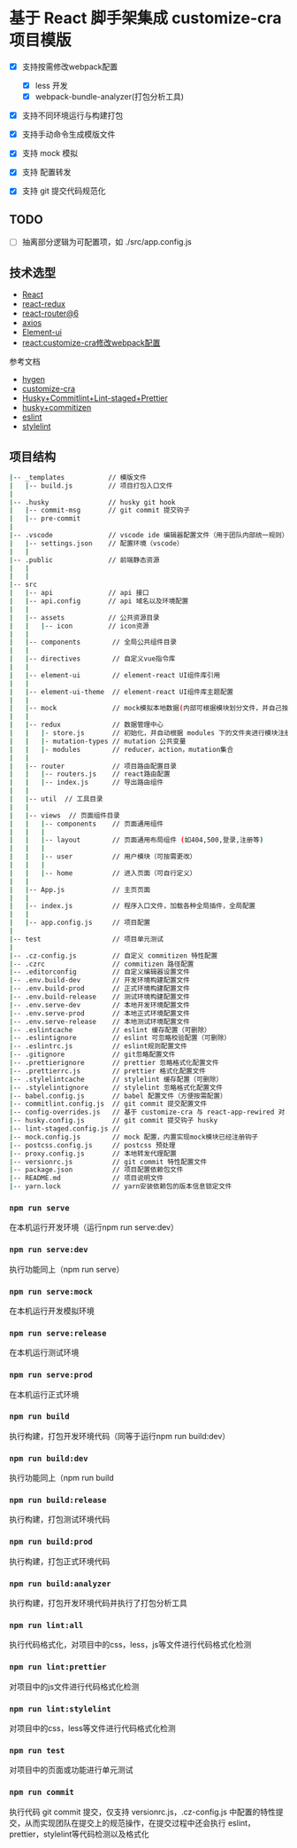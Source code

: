 # 基于 React 脚手架集成 customize-cra 项目模版 

- [x] 支持按需修改webpack配置
  - [x] less 开发
  - [x] webpack-bundle-analyzer(打包分析工具)
- [x] 支持不同环境运行与构建打包
- [x] 支持手动命令生成模版文件
- [x] 支持 mock 模拟
- [x] 支持 配置转发
- [x] 支持 git 提交代码规范化


## TODO

- [ ] 抽离部分逻辑为可配置项，如 ./src/app.config.js

## 技术选型

- [React](https://react.docschina.org/docs/react-api.html)
- [react-redux](https://react-redux.js.org/)
- [react-router@6](https://reactrouter.com/en/v6.3.0)
- [axios](http://www.axios-js.com/)
- [Element-ui](https://elemefe.github.io/element-react/#/zh-CN/quick-start)
- [react:customize-cra修改webpack配置](http://www.ay1.cc/article/12681.html)

参考文档
- [hygen](http://www.hygen.io/docs/express/)
- [customize-cra](https://www.jianshu.com/p/c10cef356728)
- [Husky+Commitlint+Lint-staged+Prettier](https://www.jianshu.com/p/0e51c0c39280)
- [husky+commitizen](https://www.pudn.com/news/6228dbac9ddf223e1ad27a43.html)
- [eslint](https://eslint.bootcss.com/)
- [stylelint](https://stylelint.io/)

## 项目结构

``` bash
|-- _templates           // 模版文件 
|   |-- build.js         // 项目打包入口文件
|
|-- .husky               // husky git hook
|   |-- commit-msg       // git commit 提交钩子
|   |-- pre-commit 
|
|-- .vscode              // vscode ide 编辑器配置文件（用于团队内部统一规则）
|   |-- settings.json    // 配置环境（vscode）
|   |  
|-- .public              // 前端静态资源
|   |  
|   |
|-- src 
|   |-- api              // api 接口
|   |-- api.config       // api 域名以及环境配置
|   |
|   |-- assets           // 公共资源目录
|   |   |-- icon         // icon资源
|   |
|   |-- components        // 全局公共组件目录
|   |
|   |-- directives        // 自定义vue指令库
|   |
|   |-- element-ui        // element-react UI组件库引用
|   |
|   |-- element-ui-theme  // element-react UI组件库主题配置
|   |      
|   |-- mock              // mock模拟本地数据(内部可根据模块划分文件，并自己按需注册接口地址)
|   |
|   |-- redux             // 数据管理中心
|   |   |- store.js       // 初始化，并自动根据 modules 下的文件夹进行模块注册
|   |   |- mutation-types // mutation 公共变量
|   |   |- modules        // reducer，action，mutation集合
|   |
|   |-- router            // 项目路由配置目录
|   |   |-- routers.js    // react路由配置
|   |   |-- index.js      // 导出路由组件
|   |
|   |-- util  // 工具目录
|   |
|   |-- views  // 页面组件目录
|   |   |-- components    // 页面通用组件
|   |   |
|   |   |-- layout        // 页面通用布局组件 (如404,500,登录,注册等)
|   |   |
|   |   |-- user          // 用户模块（可按需更改）
|   |   |       
|   |   |-- home          // 进入页面（可自行定义）
|   |
|   |-- App.js            // 主页页面
|   |
|   |-- index.js          // 程序入口文件，加载各种全局插件，全局配置 
|   |
|   |-- app.config.js     // 项目配置
|
|-- test                  // 项目单元测试
|
|-- .cz-config.js         // 自定义 commitizen 特性配置
|-- .czrc                 // commitizen 路径配置
|-- .editorconfig         // 自定义编辑器设置文件
|-- .env.build-dev        // 开发环境构建配置文件
|-- .env.build-prod       // 正式环境构建配置文件
|-- .env.build-release    // 测试环境构建配置文件
|-- .env.serve-dev        // 本地开发环境配置文件
|-- .env.serve-prod       // 本地正式环境配置文件
|-- .env.serve-release    // 本地测试环境配置文件
|-- .eslintcache          // eslint 缓存配置（可删除）
|-- .eslintignore         // eslint 可忽略校验配置（可删除）
|-- .eslintrc.js          // eslint规则配置文件
|-- .gitignore            // git忽略配置文件
|-- .prettierignore       // prettier 忽略格式化配置文件
|-- .prettierrc.js        // prettier 格式化配置文件
|-- .stylelintcache       // stylelint 缓存配置（可删除）
|-- .stylelintignore      // stylelint 忽略格式化配置文件
|-- babel.config.js       // babel 配置文件（方便按需配置）
|-- commitlint.config.js  // git commit 提交配置文件
|-- config-overrides.js   // 基于 customize-cra 与 react-app-rewired 对 react进行按需配置
|-- husky.config.js       // git commit 提交钩子 husky
|-- lint-staged.config.js //
|-- mock.config.js        // mock 配置，内置实现mock模块已经注册钩子
|-- postcss.config.js     // postcss 预处理
|-- proxy.config.js       // 本地转发代理配置
|-- versionrc.js          // git commit 特性配置文件
|-- package.json          // 项目配置依赖包文件
|-- README.md             // 项目说明文件
|-- yarn.lock             // yarn安装依赖包的版本信息锁定文件
```

### `npm run serve`

在本机运行开发环境（运行npm run serve:dev）

### `npm run serve:dev`

执行功能同上（npm run serve）

### `npm run serve:mock`

在本机运行开发模拟环境

### `npm run serve:release`

在本机运行测试环境

### `npm run serve:prod`

在本机运行正式环境

### `npm run build`

执行构建，打包开发环境代码（同等于运行npm run build:dev）

### `npm run build:dev`

执行功能同上（npm run build

### `npm run build:release`

执行构建，打包测试环境代码

### `npm run build:prod`

执行构建，打包正式环境代码

### `npm run build:analyzer`

执行构建，打包开发环境代码并执行了打包分析工具

### `npm run lint:all`

执行代码格式化，对项目中的css，less，js等文件进行代码格式化检测

### `npm run lint:prettier`

对项目中的js文件进行代码格式化检测

### `npm run lint:stylelint`

对项目中的css，less等文件进行代码格式化检测

### `npm run test`

对项目中的页面或功能进行单元测试

### `npm run commit`

执行代码 git commit 提交，仅支持 versionrc.js，.cz-config.js 中配置的特性提交，从而实现团队在提交上的规范操作，在提交过程中还会执行 eslint，prettier，stylelint等代码检测以及格式化
